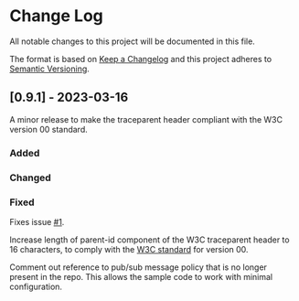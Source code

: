 # Change Log
All notable changes to this project will be documented in this file.
 
The format is based on [Keep a Changelog](http://keepachangelog.com/)
and this project adheres to [Semantic Versioning](http://semver.org/).
 
## [0.9.1] - 2023-03-16
 
A minor release to make the traceparent header compliant with the W3C version 00 standard.
 
### Added
 
### Changed
 
### Fixed

Fixes issue [#1](https://github.com/newrelic-experimental/apigee-distributed-tracing/issues/1).

Increase length of parent-id component of the W3C traceparent header to 16 characters, to comply with the [W3C standard](https://www.w3.org/TR/trace-context/#parent-id) for version 00.

Comment out reference to pub/sub message policy that is no longer present in the repo. This allows the sample code to work with minimal configuration.

